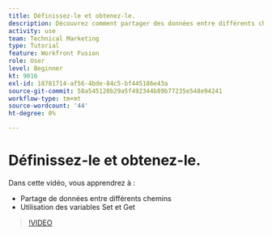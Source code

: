 ```yaml
---
title: Définissez-le et obtenez-le.
description: Découvrez comment partager des données entre différents chemins et utiliser les variables Set et Get, le tout dans [!DNL Adobe Workfront Fusion].
activity: use
team: Technical Marketing
type: Tutorial
feature: Workfront Fusion
role: User
level: Beginner
kt: 9016
exl-id: 18781714-af56-4bde-84c5-bf445186e43a
source-git-commit: 58a545120b29a5f492344b89b77235e548e94241
workflow-type: tm+mt
source-wordcount: '44'
ht-degree: 0%

---
```


# Définissez-le et obtenez-le.

Dans cette vidéo, vous apprendrez à :

* Partage de données entre différents chemins
* Utilisation des variables Set et Get

>[!VIDEO](https://video.tv.adobe.com/v/335275/?quality=12)
